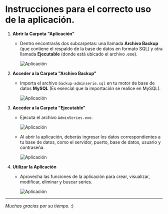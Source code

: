 # Instrucciones para el correcto uso de la aplicación.

1. **Abrir la Carpeta "Aplicación"**
   - Dentro encontrarás dos subcarpetas: una llamada **Archivo Backup** (que contiene el respaldo de la base de datos en formato SQL) y otra llamada **Ejecutable** (donde está ubicado el archivo .exe).

     ![Aplicación](https://i.ibb.co/Yydtnsn/Captura-de-pantalla-2023-11-22-172620.png)

2. **Acceder a la Carpeta "Archivo Backup"**
   - Importa el archivo `backup-adminserie.sql` en tu motor de base de datos **MySQL** (Es esencial que la importación se realice en MySQL).

     ![Aplicación](https://i.ibb.co/6sqP8j6/Captura-de-pantalla-2023-11-22-172653.png)

3. **Acceder a la Carpeta "Ejecutable"**
   - Ejecuta el archivo `AdminSeries.exe`.
 
     ![Aplicación](https://i.ibb.co/kQ7H7FB/Captura-de-pantalla-2023-11-22-172712.png)
     
   - Al abrir la aplicación, deberás ingresar los datos correspondientes a tu base de datos, como el servidor, puerto, base de datos, usuario y contraseña.
  
     ![Aplicación](https://i.ibb.co/TgGPhDv/Captura-de-pantalla-2023-11-22-172812.png)

5. **Utilizar la Aplicación**
   - Aprovecha las funciones de la aplicación para crear, visualizar, modificar, eliminar y buscar series.
   
     ![Aplicación](https://i.ibb.co/9hqh6RP/Captura-de-pantalla-2023-11-22-204519.png)

---

*Muchas gracias por su tiempo.* :)
